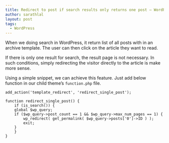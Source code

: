 ```yaml
---
title: Redirect to post if search results only returns one post – WordPress
author: sarathlal
layout: post
tags:
  - WordPress
---
```

When we doing search in WordPress, it return list of all posts with in an archive template. The user can then click on the article they want to read.

If there is only one result for search, the result page is not necessary. In such conditions, simply redirecting the visitor directly to the article is make more sense.

Using a simple snippet, we can achieve this feature. Just add below function in our child theme&rsquo;s `function.php` file.

	add_action('template_redirect', 'redirect_single_post');

	function redirect_single_post() {
		if (is_search()) {
		global $wp_query;
		if ($wp_query->post_count == 1 && $wp_query->max_num_pages == 1) {
			wp_redirect( get_permalink( $wp_query->posts['0']->ID ) );
			exit;
		}
		}
	}
